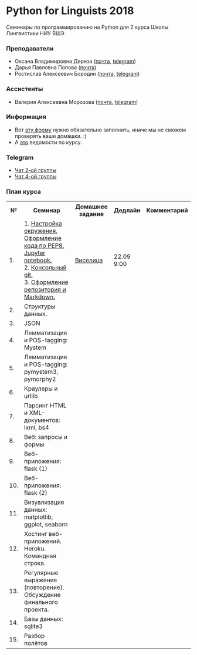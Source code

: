 # Python for Linguists 2018

Семинары по программированию на Python для 2 курса Школы Лингвистики НИУ ВШЭ
### Преподаватели
* Оксана Владимировна Дереза ([почта](mailto:oksana.dereza@gmail.com), [telegram](https://t.me/ancatmara))
* Дарья Павловна Попова ([почта](mailto:daschapopowa@gmail.com))
* Ростислав Алексеевич Бородин ([почта](mailto:roctbb@gmail.com), [telegram](https://t.me/roctbb))

### Ассистенты
* Валерия Алексеевна Морозова ([почта](mailto:tito_alba@mail.ru), [telegram](https://t.me/eternal_phobia))

### Информация
* Вот [эту форму](https://goo.gl/forms/WAVZWtjpyoRDcgm22) нужно обязательно заполнить, иначе мы не сможем проверять ваши домашки. :)
* А [это](https://docs.google.com/spreadsheets/d/1MRWqsqtRnsgMb5c2ywL1LKUlDvpD8G0EzG05cPQ7jc4/edit?usp=sharing) ведомости по курсу.

### Telegram
* [Чат 2-ой группы](https://t.me/joinchat/ADMP3VFYTP7EoizUYT2frg)
* [Чат 4-ой группы](https://t.me/joinchat/BSwQA0nY3ueMOZ8gFhe-kQ)


### План курса
<table>
  <tr>
    <th>№</th>
    <th>Семинар</th>
    <th>Домашнее задание</th>
    <th>Дедлайн</th>
    <th>Комментарий</th>
  </tr>
  <tr>
    <td>1.</td>
    <td>1. <a href="./Lessons/1/1. Intro.ipynb">Настройка окружения. Оформление кода по PEP8. Jupyter notebook.</a> <br>
      2. <a href="./Lessons/1/cmd cheatsheet.md">Консольный git.</a><br>
      3. <a href="./Lessons/1/Markdown.md">Оформление репозитория и Markdown.</a></td>
    <td><a href="./Homeworks/HW1.md">Виселица</a></td>
    <td>22.09 9:00</td>
    <td></td>
  </tr>
    <tr>
    <td>2.</td>
    <td>Структуры данных.</td>
    <td></td>
    <td></td>
    <td></td>
  </tr>
  <tr>
    <td>3.</td>
    <td>JSON</td>
    <td></td>
    <td></td>
    <td></td>
   </tr>
    <tr>
    <td>4.</td>
    <td>Лемматизация и POS-tagging: Mystem</td>
    <td></td>
    <td></td>
    <td></td>
  </tr>
    <tr>
    <td>5.</td>
    <td>Лемматизация и POS-tagging: pymystem3, pymorphy2</td>
    <td></td>
    <td></td>
    <td></td>
  </tr>
    <tr>
    <td>6.</td>
    <td>Краулеры и urllib</td>
    <td></td>
    <td></td>
    <td></td>
  </tr>
    <tr>
    <td>7.</td>
    <td>Парсинг HTML и XML-документов: lxml, bs4</td>
    <td></td>
    <td></td>
    <td></td>
  </tr>
    <tr>
    <td>8.</td>
    <td>Веб: запросы и формы</td>
    <td></td>
    <td></td>
    <td></td>
  </tr>
    <tr>
    <td>9.</td>
    <td>Веб-приложения: flask (1)</td>
    <td></td>
    <td></td>
    <td></td>
  </tr>
    <tr>
    <td>10.</td>
    <td>Веб-приложения: flask (2)</td>
    <td></td>
    <td></td>
    <td></td>
  </tr>
    <tr>
    <td>11.</td>
    <td>Визуализация данных: matplotlib, ggplot, seaborn</td>
    <td></td>
    <td></td>
    <td></td>
  </tr>
    <tr>
    <td>12.</td>
    <td>Хостинг веб-приложений. Heroku. Командная строка.</td>
    <td></td>
    <td></td>
    <td></td>
  </tr>
    <tr>
    <td>13.</td>
    <td>Регулярные выражения (повторение). Обсуждение финального проекта.</td>
    <td></td>
    <td></td>
    <td></td>
  </tr>
    <tr>
    <td>14.</td>
    <td>Базы данных: sqlite3</td>
    <td></td>
    <td></td>
    <td></td>
  </tr>
    <tr>
    <td>15.</td>
    <td>Разбор полётов</td>
    <td></td>
    <td></td>
    <td></td>
  </tr>
</table>
